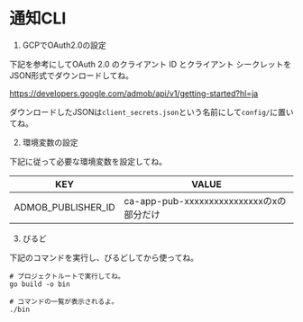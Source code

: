 # 通知CLI

1. GCPでOAuth2.0の設定

下記を参考にしてOAuth 2.0 のクライアント ID とクライアント シークレットをJSON形式でダウンロードしてね。

https://developers.google.com/admob/api/v1/getting-started?hl=ja

ダウンロードしたJSONは`client_secrets.json`という名前にして`config/`に置いてね。

2. 環境変数の設定

下記に従って必要な環境変数を設定してね。

|KEY|VALUE|
|-|-|
|ADMOB_PUBLISHER_ID|ca-app-pub-xxxxxxxxxxxxxxxxのxの部分だけ|

3. びるど

下記のコマンドを実行し、びるどしてから使ってね。

```
# プロジェクトルートで実行してね。
go build -o bin

# コマンドの一覧が表示されるよ。
./bin
```
